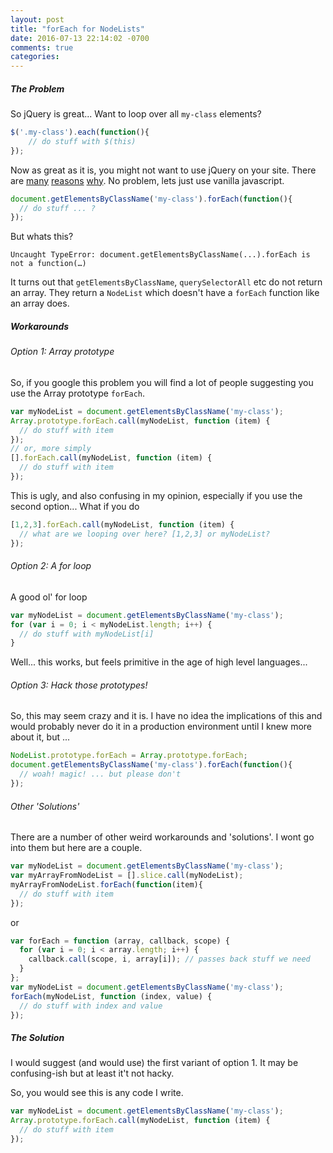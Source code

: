 ```yaml
---
layout: post
title: "forEach for NodeLists"
date: 2016-07-13 22:14:02 -0700
comments: true
categories: 
---
```


##### The Problem
So jQuery is great... Want to loop over all `my-class` elements?

~~~js
$('.my-class').each(function(){
	// do stuff with $(this)
});
~~~

Now as great as it is, you might not want to use jQuery on your site. There are [many](http://blog.garstasio.com/you-dont-need-jquery/) [reasons](http://youmightnotneedjquery.com/) [why](http://stackoverflow.com/questions/5099949/what-are-some-empirical-technical-reasons-not-to-use-jquery).
No problem, lets just use vanilla javascript. 

~~~js
document.getElementsByClassName('my-class').forEach(function(){
  // do stuff ... ?
});
~~~

But whats this? 

```Uncaught TypeError: document.getElementsByClassName(...).forEach is not a function(…)```

It turns out that `getElementsByClassName`, `querySelectorAll` etc do not return an array. They return a `NodeList` which doesn't have a `forEach` function like an array does. 

##### Workarounds

###### Option 1: Array prototype
So, if you google this problem you will find a lot of people suggesting you use the Array prototype `forEach`.

~~~js
var myNodeList = document.getElementsByClassName('my-class');
Array.prototype.forEach.call(myNodeList, function (item) {
  // do stuff with item
});
// or, more simply
[].forEach.call(myNodeList, function (item) {
  // do stuff with item
});
~~~

This is ugly, and also confusing in my opinion, especially if you use the second option... What if you do 

~~~js
[1,2,3].forEach.call(myNodeList, function (item) {
  // what are we looping over here? [1,2,3] or myNodeList?
});
~~~

###### Option 2: A for loop

A good ol' for loop

~~~js
var myNodeList = document.getElementsByClassName('my-class');
for (var i = 0; i < myNodeList.length; i++) {
  // do stuff with myNodeList[i]
}
~~~

Well... this works, but feels primitive in the age of high level languages...

###### Option 3: Hack those prototypes!

So, this may seem crazy and it is. I have no idea the implications of this and would probably never do it in a production environment until I knew more about it, but ...

~~~js
NodeList.prototype.forEach = Array.prototype.forEach;
document.getElementsByClassName('my-class').forEach(function(){
  // woah! magic! ... but please don't
});
~~~

###### Other 'Solutions'

There are a number of other weird workarounds and 'solutions'. I wont go into them but here are a couple.

~~~js
var myNodeList = document.getElementsByClassName('my-class');
var myArrayFromNodeList = [].slice.call(myNodeList);
myArrayFromNodeList.forEach(function(item){
  // do stuff with item
});
~~~
or

~~~js
var forEach = function (array, callback, scope) {
  for (var i = 0; i < array.length; i++) {
    callback.call(scope, i, array[i]); // passes back stuff we need
  }
};
var myNodeList = document.getElementsByClassName('my-class');
forEach(myNodeList, function (index, value) {
  // do stuff with index and value
});
~~~
##### The Solution

I would suggest (and would use) the first variant of option 1. It may be confusing-ish but at least it't not hacky. 

So, you would see this is any code I write. 

~~~js
var myNodeList = document.getElementsByClassName('my-class');
Array.prototype.forEach.call(myNodeList, function (item) {
  // do stuff with item
});
~~~